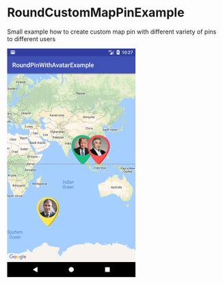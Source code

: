 # RoundCustomMapPinExample

Small example how to create custom map pin with different variety of pins to different users

<img src="https://github.com/dajver/RoundCustomMapPinExample/blob/master/imgs/image.png?raw=true" width=300 />
